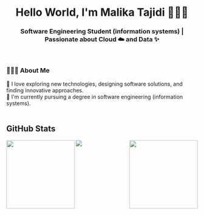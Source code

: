 <h1 align="center">Hello World, I'm Malika Tajidi 👩🏻‍💻</h1>

<h3 align="center">Software Engineering Student (information systems) | Passionate about Cloud ☁️ and Data ✨ </h3>

<br>

<h3 align="left">👩🏻‍💻 About Me</h3>
👾 I love exploring new technologies, designing software solutions, and finding innovative approaches.<br>
🦾 I'm currently pursuing a degree in software engineering (information systems).<br>

<br>

<h2 align="left">GitHub Stats</h2>
<p align="left">
<a href="https://github.com/MalikaTajidi">
  <img height="180em" align="left" src="https://github-readme-stats-eight-theta.vercel.app/api?username=MalikaTajidi&show_icons=true&theme=dark&include_all_commits=true&count_private=true&title_color=FFFFFF&custom_title=Malika%20Tajidi's%20GitHub%20Stats"/>
  <img height="180em" align="right" src="https://github-readme-stats-eight-theta.vercel.app/api/top-langs/?username=MalikaTajidi&layout=compact&langs_count=8&theme=dark&title_color=FFFFFF&custom_title=Malika%20Tajidi's%20Top%20Languages"/>
</a>
</p>

![](https://hit.yhype.me/github/profile?user_id=158828995)
